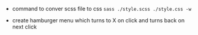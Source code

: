 - command to conver scss file to css `sass ./style.scss ./style.css -w`

- create hamburger menu which turns to X on click and turns back on next click